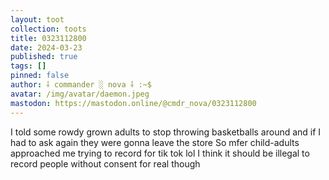 ```yaml
---
layout: toot
collection: toots
title: 0323112800
date: 2024-03-23
published: true
tags: []
pinned: false
author: ⸸ commander ░ nova ⸸ :~$
avatar: /img/avatar/daemon.jpeg
mastodon: https://mastodon.online/@cmdr_nova/0323112800
---
```


I told some rowdy grown adults to stop throwing basketballs around and if I had to ask again they were gonna leave the store So mfer child-adults approached me trying to record for tik tok lol I think it should be illegal to record people without consent for real though
